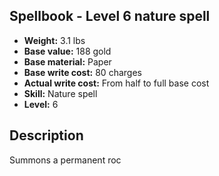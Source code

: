 ## Spellbook - Level 6 nature spell

- **Weight:** 3.1 lbs
- **Base value:** 188 gold
- **Base material:** Paper
- **Base write cost:** 80 charges
- **Actual write cost:** From half to full base cost
- **Skill:** Nature spell
- **Level:** 6

## Description

Summons a permanent roc
